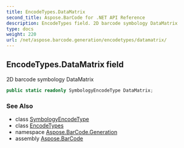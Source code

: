 ```yaml
---
title: EncodeTypes.DataMatrix
second_title: Aspose.BarCode for .NET API Reference
description: EncodeTypes field. 2D barcode symbology DataMatrix
type: docs
weight: 220
url: /net/aspose.barcode.generation/encodetypes/datamatrix/
---
```

## EncodeTypes.DataMatrix field

2D barcode symbology DataMatrix

```csharp
public static readonly SymbologyEncodeType DataMatrix;
```

### See Also

* class [SymbologyEncodeType](../../symbologyencodetype/)
* class [EncodeTypes](../)
* namespace [Aspose.BarCode.Generation](../../../aspose.barcode.generation/)
* assembly [Aspose.BarCode](../../../)


